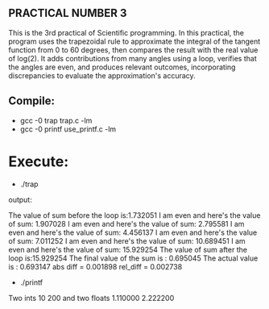 ## PRACTICAL NUMBER 3

This is the 3rd practical of Scientific programming. In this practical, the program uses the trapezoidal rule to approximate the integral of the tangent function from 0 to 60 degrees, then compares the result with the real value of log(2).
It adds contributions from many angles using a loop, verifies that the angles are even, and produces relevant outcomes, incorporating discrepancies to evaluate the approximation's accuracy.
## Compile:

* gcc -0 trap trap.c -lm
* gcc -0 printf use_printf.c -lm


# Execute:

* ./trap

output:

The value of sum before the loop is:1.732051
I am even and here's the value of sum: 1.907028
I am even and here's the value of sum: 2.795581
I am even and here's the value of sum: 4.456137
I am even and here's the value of sum: 7.011252
I am even and here's the value of sum: 10.689451
I am even and here's the value of sum: 15.929254
The value of sum after the loop is:15.929254
The final value of the sum is : 0.695045
The actual value is : 0.693147
abs diff = 0.001898
 rel_diff = 0.002738

* ./printf

Two ints 10 200 and two floats 1.110000 2.222200